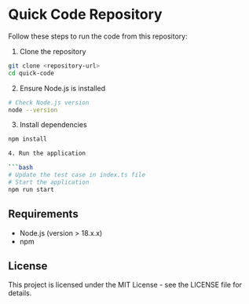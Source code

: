 # Quick Code Repository

Follow these steps to run the code from this repository:

1. Clone the repository

```bash
git clone <repository-url>
cd quick-code
```

2. Ensure Node.js is installed

```bash
# Check Node.js version
node --version
```

3. Install dependencies

```bash
npm install

4. Run the application

```bash
# Update the test case in index.ts file
# Start the application
npm run start
```

## Requirements

- Node.js (version > 18.x.x)
- npm

## License

This project is licensed under the MIT License - see the LICENSE file for details.
